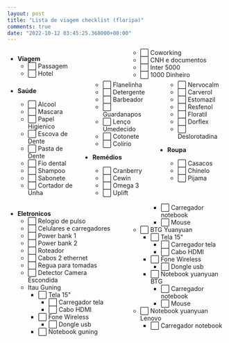 ```yaml
---
layout: post
title: "Lista de viagem checklist (floripa)"
comments: true
date: "2022-10-12 03:45:25.368000+00:00"
---
```




<div style="column-count:2;display:block;">
    
* **Viagem**
    * ⬜ Passagem
    * ⬜ Hotel
    * ⬜ Coworking
    * ⬜ CNH e documentos
    * ⬜ Inter 5000
    * ⬜ 1000 Dinheiro
    
</div>

<div style="column-count:3;">
    
* **Saúde**
    * ⬜ Alcool
    * ⬜ Mascara
    * ⬜ Papel Higienico
    * ⬜ Escova de Dente
    * ⬜ Pasta de Dente
    * ⬜ Fio dental
    * ⬜ Shampoo
    * ⬜ Sabonete
    * ⬜ Cortador de Unha
    * ⬜ Flanelinha
    * ⬜ Detergente
    * ⬜ Barbeador
    * ⬜ Guardanapos
    * ⬜ Lenço Umedecido
    * ⬜ Cotonete
    * ⬜ Colírio
    
* **Remédios**
    * ⬜ Cranberry
    * ⬜ Cewin
    * ⬜ Omega 3
    * ⬜ Uplift
    * ⬜ Nervocalm
    * ⬜ Carverol
    * ⬜ Estomazil
    * ⬜ Resfenol
    * ⬜ Floratil
    * ⬜ Dorflex
    * ⬜ Deslorotadina
    
* **Roupa**
    * ⬜ Casacos
    * ⬜ Chinelo
    * ⬜ Pijama
    
</div>
<br>
<div style="column-count:2;">
    
* **Eletronicos**
    * ⬜ Relogio de pulso
    * ⬜ Celulares e carregadores
    * ⬜ Power bank 1
    * ⬜ Power bank 2
    * ⬜ Roteador
    * ⬜ Cabos 2 ethernet
    * ⬜ Regua para tomadas
    * ⬜ Detector Camera Escondida
    * Itau Guning
        * ⬜ Tela 15"
            * ⬜ Carregador tela
            * ⬜ Cabo HDMI
        * ⬜ Fone Wireless
            * ⬜ Dongle usb
        * ⬜ Notebook guning
            * ⬜ Carregador notebook 
            * ⬜ Mouse
    * ⬜ BTG Yuanyuan
        * ⬜ Tela 15"
            * ⬜ Carregador tela
            * ⬜ Cabo HDMI
        * ⬜ Fone Wireless
            * ⬜ Dongle usb
        * ⬜ Notebook yuanyuan BTG
            * ⬜ Carregador notebook 
            * ⬜ Mouse
    * ⬜ Notebook yuanyuan Lenovo
        * ⬜ Carregador notebook 
        
</div> 
        
        
        
        
        
        
        
        
        
